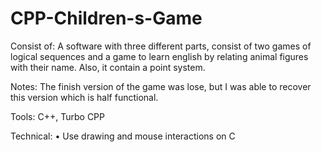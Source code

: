 ﻿# CPP-Children-s-Game
Consist of:
A software with three different parts, consist of two games of logical sequences and a game to learn english by relating animal figures with their name. Also, it contain a point system.

Notes:
The finish version of the game was lose, but I was able to recover this version which is half functional.

Tools: C++, Turbo CPP

Technical:
• Use drawing and mouse interactions on C